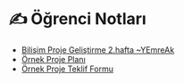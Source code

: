 # ✍ Öğrenci Notları

<!--Index-->

- [Bilişim Proje Geliştirme 2.hafta ~YEmreAk](./%C3%96%C4%9Frenci%20Notlar%C4%B1/Bili%C5%9Fim%20Proje%20Geli%C5%9Ftirme%202.hafta%20~YEmreAk.pdf)
- [Örnek Proje Planı](./%C3%96%C4%9Frenci%20Notlar%C4%B1/%C3%96rnek%20Proje%20Plan%C4%B1.pdf)
- [Örnek Proje Teklif Formu](./%C3%96%C4%9Frenci%20Notlar%C4%B1/%C3%96rnek%20Proje%20Teklif%20Formu.pdf)

<!--Index-->
